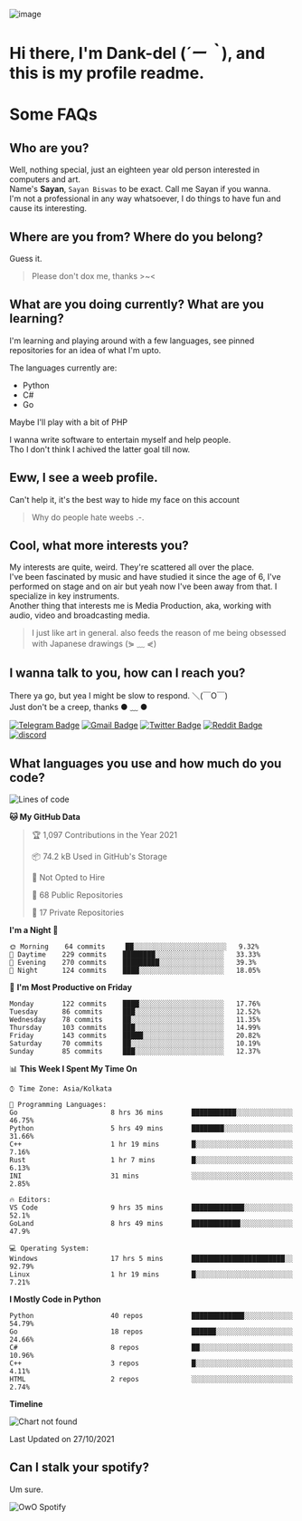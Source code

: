 ![image](https://user-images.githubusercontent.com/63096193/125182844-29f20800-e22f-11eb-8dc9-b0f2d29647bb.png)

# **Hi there, I'm Dank-del (*´ー｀*), and this is my profile readme.**
<!--  [![Profile views](https://gpvc.arturio.dev/dank-del)](https://github.com/dank-del) -->
# Some FAQs

## **Who are you?**

Well, nothing special, just an eighteen year old person interested in computers and art. \
Name's **Sayan**, `Sayan Biswas` to be exact. Call me Sayan if you wanna. \
I'm not a professional in any way whatsoever, I do things to have fun and cause its interesting.

## **Where are you from? Where do you belong?**

Guess it.
> Please don't dox me, thanks >~<

## **What are you doing currently? What are you learning?**

I'm learning and playing around with a few languages, see pinned repositories for an idea of what I'm upto.

The languages currently are:

- Python
- C#
- Go

Maybe I'll play with a bit of PHP

I wanna write software to entertain myself and help people. \
Tho I don't think I achived the latter goal till now.

## **Eww, I see a weeb profile.**

Can't help it, it's the best way to hide my face on this account
> Why do people hate weebs .-.

## **Cool, what more interests you?**

My interests are quite, weird. They're scattered all over the place. \
I've been fascinated by music and have studied it since the age of 6, I've performed on stage and on air but yeah now I've been away from that. I specialize in key instruments. \
Another thing that interests me is Media Production, aka, working with audio, video and broadcasting media.

> I just like art in general. also feeds the reason of me being obsessed with Japanese drawings (⋟ ﹏ ⋞)

## **I wanna talk to you, how can I reach you?**

There ya go, but yea I might be slow to respond. ＼(￣O￣) \
Just don't be a creep, thanks ● ﹏ ●

[![Telegram Badge](https://img.shields.io/badge/-dank_as_fuck-1ca0f1?style=flat-square&logo=telegram&logoColor=white&link=https://t.me/dank_as_fuck)](https://t.me/dank_as_fuck)
[![Gmail Badge](https://img.shields.io/badge/-chizuru@kanojo.tk-c14438?style=flat-square&logo=Gmail&logoColor=white&link=mailto:chizuru@kanojo.tk)](mailto:chizuru@kanojo.tk)
[![Twitter Badge](https://img.shields.io/twitter/follow/TheDankDel?style=social)](https://twitter.com/TheDankDel)
[![Reddit Badge](https://img.shields.io/reddit/user-karma/combined/dank_as_fuck_?style=social)](https://www.reddit.com/user/dank_as_fuck_/)
[![discord](https://discord-md-badge.vercel.app/api/shield/506536929152466945?style=social)](https://discordapp.com/users/506536929152466945)

## **What languages you use and how much do you code?**

<!--START_SECTION:waka-->
![Lines of code](https://img.shields.io/badge/From%20Hello%20World%20I%27ve%20Written-941610%20lines%20of%20code-blue)

**🐱 My GitHub Data** 

> 🏆 1,097 Contributions in the Year 2021
 > 
> 📦 74.2 kB Used in GitHub's Storage 
 > 
> 🚫 Not Opted to Hire
 > 
> 📜 68 Public Repositories 
 > 
> 🔑 17 Private Repositories  
 > 
**I'm a Night 🦉** 

```text
🌞 Morning    64 commits     ██░░░░░░░░░░░░░░░░░░░░░░░   9.32% 
🌆 Daytime    229 commits    ████████░░░░░░░░░░░░░░░░░   33.33% 
🌃 Evening    270 commits    █████████░░░░░░░░░░░░░░░░   39.3% 
🌙 Night      124 commits    ████░░░░░░░░░░░░░░░░░░░░░   18.05%

```
📅 **I'm Most Productive on Friday** 

```text
Monday       122 commits    ████░░░░░░░░░░░░░░░░░░░░░   17.76% 
Tuesday      86 commits     ███░░░░░░░░░░░░░░░░░░░░░░   12.52% 
Wednesday    78 commits     ██░░░░░░░░░░░░░░░░░░░░░░░   11.35% 
Thursday     103 commits    ███░░░░░░░░░░░░░░░░░░░░░░   14.99% 
Friday       143 commits    █████░░░░░░░░░░░░░░░░░░░░   20.82% 
Saturday     70 commits     ██░░░░░░░░░░░░░░░░░░░░░░░   10.19% 
Sunday       85 commits     ███░░░░░░░░░░░░░░░░░░░░░░   12.37%

```


📊 **This Week I Spent My Time On** 

```text
⌚︎ Time Zone: Asia/Kolkata

💬 Programming Languages: 
Go                       8 hrs 36 mins       ███████████░░░░░░░░░░░░░░   46.75% 
Python                   5 hrs 49 mins       ████████░░░░░░░░░░░░░░░░░   31.66% 
C++                      1 hr 19 mins        █░░░░░░░░░░░░░░░░░░░░░░░░   7.16% 
Rust                     1 hr 7 mins         █░░░░░░░░░░░░░░░░░░░░░░░░   6.13% 
INI                      31 mins             ░░░░░░░░░░░░░░░░░░░░░░░░░   2.85%

🔥 Editors: 
VS Code                  9 hrs 35 mins       █████████████░░░░░░░░░░░░   52.1% 
GoLand                   8 hrs 49 mins       ████████████░░░░░░░░░░░░░   47.9%

💻 Operating System: 
Windows                  17 hrs 5 mins       ███████████████████████░░   92.79% 
Linux                    1 hr 19 mins        █░░░░░░░░░░░░░░░░░░░░░░░░   7.21%

```

**I Mostly Code in Python** 

```text
Python                   40 repos            █████████████░░░░░░░░░░░░   54.79% 
Go                       18 repos            ██████░░░░░░░░░░░░░░░░░░░   24.66% 
C#                       8 repos             ██░░░░░░░░░░░░░░░░░░░░░░░   10.96% 
C++                      3 repos             █░░░░░░░░░░░░░░░░░░░░░░░░   4.11% 
HTML                     2 repos             ░░░░░░░░░░░░░░░░░░░░░░░░░   2.74%

```


**Timeline**

![Chart not found](https://raw.githubusercontent.com/Dank-del/Dank-del/main/charts/bar_graph.png) 


 Last Updated on 27/10/2021
<!--END_SECTION:waka-->

## **Can I stalk your spotify?**

Um sure.

![OwO Spotify](https://spotify-recently-played-readme.vercel.app/api?user=31fdrsslnr7nvq4ytqwtw7c4rxfm&count=5)
